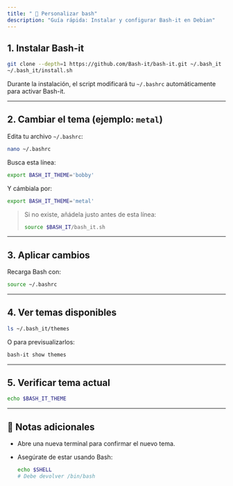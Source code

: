 ```yaml
---
title: " 🐚 Personalizar bash"
description: "Guía rápida: Instalar y configurar Bash-it en Debian"
---
```

##  1. Instalar Bash-it

```bash
git clone --depth=1 https://github.com/Bash-it/bash-it.git ~/.bash_it
~/.bash_it/install.sh
````

Durante la instalación, el script modificará tu `~/.bashrc` automáticamente para activar Bash-it.

---

##  2. Cambiar el tema (ejemplo: `metal`)

Edita tu archivo `~/.bashrc`:

```bash
nano ~/.bashrc
```

Busca esta línea:

```bash
export BASH_IT_THEME='bobby'
```

Y cámbiala por:

```bash
export BASH_IT_THEME='metal'
```

> Si no existe, añádela justo antes de esta línea:
>
> ```bash
> source $BASH_IT/bash_it.sh
> ```

---

##  3. Aplicar cambios

Recarga Bash con:

```bash
source ~/.bashrc
```

---

##  4. Ver temas disponibles

```bash
ls ~/.bash_it/themes
```

O para previsualizarlos:

```bash
bash-it show themes
```

---

##  5. Verificar tema actual

```bash
echo $BASH_IT_THEME
```

---

## 🎯 Notas adicionales

* Abre una nueva terminal para confirmar el nuevo tema.
* Asegúrate de estar usando Bash:

  ```bash
  echo $SHELL
  # Debe devolver /bin/bash
  ```



